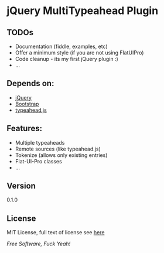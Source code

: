 jQuery MultiTypeahead Plugin
===============

TODOs
-----
* Documentation (fiddle, examples, etc)
* Offer a minimum style (if you are not using FlatUIPro)
* Code cleanup - its my first jQuery plugin :)
* ...

Depends on:
----------
* [jQuery]
* [Bootstrap]
* [typeahead.js]

Features:
----------
* Multiple typeaheads
* Remote sources (like typeahead.js)
* Tokenize (allows only existing entries)
* Flat-UI-Pro classes
* ...

Version
--------
0.1.0


## License
MIT License, full text of license see [here][License]

*Free Software, Fuck Yeah!*

[License]: https://github.com/kendrikat/jquery-multi-typeahead/blob/master/LICENSE "LICENSE"
[jQuery]: https://github.com/jquery/jquery
[Bootstrap]: https://github.com/twitter/bootstrap
[typeahead.js]: https://github.com/twitter/typeahead.js

  
